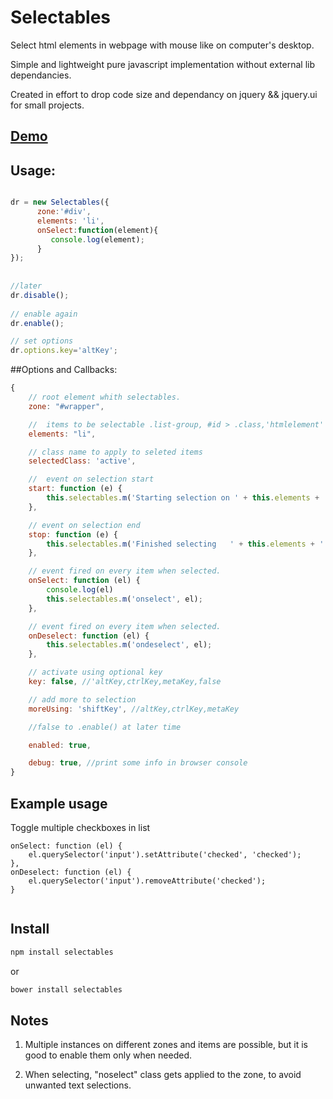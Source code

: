 # Selectables

Select html elements in webpage with mouse like on computer's desktop. 

Simple and lightweight pure javascript implementation without external lib dependancies.

Created in effort to drop code size and dependancy on jquery && jquery.ui for small projects.


## <a href="https://jsfiddle.net/ovzxm6mt/53/" target="_blank">Demo</a>

## Usage:

``` js 

dr = new Selectables({
      zone:'#div',
      elements: 'li',     
      onSelect:function(element){
         console.log(element);
      }
});
 
 
//later
dr.disable();
 
// enable again
dr.enable();

// set options
dr.options.key='altKey';

```
##Options and Callbacks:

``` js
{
    // root element whith selectables.
    zone: "#wrapper",

    //  items to be selectable .list-group, #id > .class,'htmlelement' - valid querySelectorAll
    elements: "li",

    // class name to apply to seleted items        
    selectedClass: 'active',

    //  event on selection start        
    start: function (e) {
        this.selectables.m('Starting selection on ' + this.elements + ' in ' + this.zone);
    },

    // event on selection end        
    stop: function (e) {
        this.selectables.m('Finished selecting   ' + this.elements + ' in ' + this.zone);
    },

    // event fired on every item when selected.
    onSelect: function (el) {
        console.log(el)
        this.selectables.m('onselect', el);
    },

    // event fired on every item when selected.
    onDeselect: function (el) {
        this.selectables.m('ondeselect', el);
    },

    // activate using optional key
    key: false, //'altKey,ctrlKey,metaKey,false   

    // add more to selection
    moreUsing: 'shiftKey', //altKey,ctrlKey,metaKey

    //false to .enable() at later time   

    enabled: true,

    debug: true, //print some info in browser console
}
```
## Example usage

Toggle multiple  checkboxes in list

``` jss
onSelect: function (el) {
    el.querySelector('input').setAttribute('checked', 'checked');
},
onDeselect: function (el) {
    el.querySelector('input').removeAttribute('checked');
}
                    
```
## Install
```sh
npm install selectables
```
or
```sh
bower install selectables 
```
## Notes

1. Multiple instances on different zones and items are possible, but it is good to enable them only when needed.
 
2. When selecting, "noselect" class  gets applied  to the zone, to avoid unwanted text selections.
 


